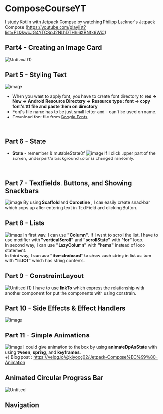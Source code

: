 # ComposeCourseYT
I study Kotlin with Jetpack Compse by watching  Philipp Lackner's Jetpack Compose (https://youtube.com/playlist?list=PLQkwcJG4YTCSpJ2NLhDTHhi6XBNfk9WiC)
<br>

## Part4 - Creating an Image Card
![Untitled (1)](https://user-images.githubusercontent.com/52899340/135005754-bbded908-0c04-4fd6-ac30-924dd177aa27.png)
<br>

## Part 5 - Styling Text
![image](https://user-images.githubusercontent.com/52899340/135008281-2b9d3986-8b56-413a-a0ea-ccb783af26fd.png)
- When you want to apply font, you have to create font directory to __res -> New -> Android Resource Directory -> Resource type : font -> copy font's ttf file and paste them on directory__
- Font's file name has to be just small letter and - can't be used on name.
- Download font file from [Google Fonts](https://fonts.google.com/)
<br>

## Part 6 - State
- **State** - remember & mutableStateOf
![image](https://user-images.githubusercontent.com/52899340/135186612-36c8a650-5138-4d5f-9698-ce29f7eb9937.png)
If I click upper part of the screen, under part's background color is changed randomly.
<br>

## Part 7 - Textfields, Buttons, and Showing Snackbars
![image](https://user-images.githubusercontent.com/52899340/135391747-158783a7-9000-4f35-8666-5edbaf7228c5.png)
By using **Scaffold** and **Coroutine** , I can easily create snackbar which pops up after entering text in TextField and clicking Button.
<br>

## Part 8 - Lists
![image](https://user-images.githubusercontent.com/52899340/135551136-5debdd94-3412-423d-9433-82221549baf5.png)
In first way, I can use **"Column"**. If I want to scroll the list, I have to use modifier with **"verticalScroll"** and **"scrollState"** with **"for"** loop. <br>
In second way, I can use **"LazyColumn"** with **"items"** instead of loop statement. <br>
In third way, I can use **"itemsIndexed"** to show each string in list as item with **"listOf"** which has string contents.
<br>

## Part 9 - ConstraintLayout
![Untitled (1)](https://user-images.githubusercontent.com/52899340/135755204-6870a63f-0cfd-42bf-ae9f-9b21d1b8d3b2.png)
I have to use **linkTo** which express the relationship with another component for put the components with using constrain.
<br>

## Part 10 - Side Effects & Effect Handlers
![image](https://user-images.githubusercontent.com/52899340/136043667-986b4aff-52c7-42d8-9455-196a85b4ebbb.png)
<br>

## Part 11 - Simple Animations
![image](https://user-images.githubusercontent.com/52899340/136043699-0f6504f1-b83d-4a9f-ae65-ce097b47602c.png)
I could give animation to the box by using **animateDpAsState** with using **tween**, **spring**, and **keyframes**.  
+) Blog post : https://velog.io/@kiyoog02/Jetpack-Compose%EC%99%80-Animation
<br>

## Animated Circular Progress Bar
![Untitled](https://user-images.githubusercontent.com/52899340/136124713-7fdbaa42-5c93-4c09-b11d-a3299b484aac.png)

## Navigation
